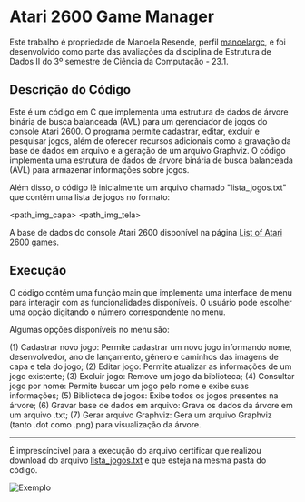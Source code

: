 # Atari 2600 Game Manager
Este trabalho é propriedade de Manoela Resende, perfil [manoelargc](https://github.com/manoelargc), e foi desenvolvido como parte das avaliações da disciplina de Estrutura de Dados II do 3º semestre de Ciência da Computação - 23.1.


## Descrição do Código
Este é um código em C que implementa uma estrutura de dados de árvore binária de busca balanceada (AVL) para um gerenciador de jogos do console Atari 2600. O programa permite cadastrar, editar, excluir e pesquisar jogos, além de oferecer recursos adicionais como a gravação da base de dados em arquivo e a geração de um arquivo Graphviz.
O código implementa uma estrutura de dados de árvore binária de busca balanceada (AVL) para armazenar informações sobre jogos. 

Além disso, o código lê inicialmente um arquivo chamado "lista_jogos.txt" que contém uma lista de jogos no formato:

<nome> <developer> <ano> <genero> <path_img_capa> <path_img_tela>

A base de dados do console Atari 2600 disponível na página [List of Atari 2600 games](https://en.wikipedia.org/wiki/List_of_Atari_2600_games).


## Execução
O código contém uma função main que implementa uma interface de menu para interagir com as funcionalidades disponíveis. O usuário pode escolher uma opção digitando o número correspondente no menu.

Algumas opções disponíveis no menu são:

(1) Cadastrar novo jogo: Permite cadastrar um novo jogo informando nome, desenvolvedor, ano de lançamento, gênero e caminhos das imagens de capa e tela do jogo;
(2) Editar jogo: Permite atualizar as informações de um jogo existente;
(3) Excluir jogo: Remove um jogo da biblioteca;
(4) Consultar jogo por nome: Permite buscar um jogo pelo nome e exibe suas informações;
(5) Biblioteca de jogos: Exibe todos os jogos presentes na árvore;
(6) Gravar base de dados em arquivo: Grava os dados da árvore em um arquivo .txt;
(7) Gerar arquivo Graphviz: Gera um arquivo Graphviz (tanto .dot como .png) para visualização da árvore.

-----------
É imprescíncivel para a execução do arquivo certificar que realizou download do arquivo [lista_jogos.txt](https://github.com/manoelargc/ED2/blob/main/arvbin_atari/output/lista_jogos.txt) e que esteja na mesma pasta do código.


![Exemplo]([https://github.com/manoelargc/ED2/blob/main/output/meme.png](https://github.com/manoelargc/ED2/blob/main/arvbin_atari/output/grafo_jogos.png)https://github.com/manoelargc/ED2/blob/main/arvbin_atari/output/grafo_jogos.png)
